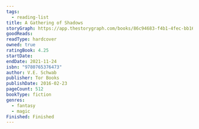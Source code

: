 ```yaml
---
tags:
  - reading-list
title: A Gathering of Shadows
storyGraph: https://app.thestorygraph.com/books/86c94683-f4b1-4fec-bb16-e52fe250f8c5
goodReads:
readType: hardcover
owned: true
ratingBook: 4.25
startDate:
endDate: 2021-11-24
isbn: "9780765376473"
author: V.E. Schwab
publisher: Tor Books
publishDate: 2016-02-23
pageCount: 512
bookType: fiction
genres:
  - fantasy
  - magic
Finished: Finished
---
```

